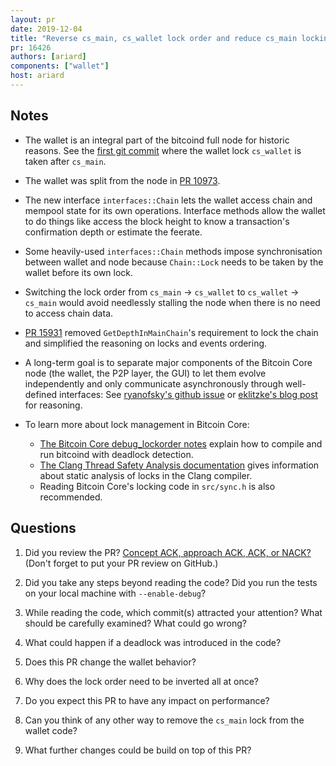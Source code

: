 ```yaml
---
layout: pr
date: 2019-12-04
title: "Reverse cs_main, cs_wallet lock order and reduce cs_main locking"
pr: 16426
authors: [ariard]
components: ["wallet"]
host: ariard
---
```


## Notes

* The wallet is an integral part of the bitcoind full node for historic
  reasons. See the [first git
  commit](https://github.com/bitcoin/bitcoin/commit/4405b78#diff-118fcbaaba162ba17933c7893247df3aR2547)
  where the wallet lock `cs_wallet` is taken after `cs_main`.

* The wallet was split from the node in [PR 10973](https://github.com/bitcoin/bitcoin/pull/10973).

* The new interface `interfaces::Chain` lets the wallet access chain and
  mempool state for its own operations. Interface methods allow the wallet to
  do things like access the block height to know a transaction's confirmation
  depth or estimate the feerate.

* Some heavily-used `interfaces::Chain` methods impose synchronisation between
  wallet and node because `Chain::Lock` needs to be taken by the wallet
  before its own lock.

* Switching the lock order from `cs_main` -> `cs_wallet` to `cs_wallet` ->
  `cs_main` would avoid needlessly stalling the node when there is no need to
  access chain data.

* [PR 15931](https://github.com/bitcoin/bitcoin/pull/15931) removed
  `GetDepthInMainChain`'s requirement to lock the chain and simplified the
  reasoning on locks and events ordering.

* A long-term goal is to separate major components of the Bitcoin Core node (the
  wallet, the P2P layer, the GUI) to let them evolve independently and only
  communicate asynchronously through well-defined interfaces: See
  [ryanofsky's github issue](https://github.com/bitcoin/bitcoin/pull/10102) or
  [eklitzke's blog post](https://eklitzke.org/multiprocess-bitcoin) for
  reasoning.

* To learn more about lock management in Bitcoin Core:
  * [The Bitcoin Core debug_lockorder notes](https://github.com/bitcoin/bitcoin/blob/master/doc/developer-notes.md#debug_lockorder)
    explain how to compile and run bitcoind with deadlock detection.
  * [The Clang Thread Safety Analysis documentation](https://clang.llvm.org/docs/ThreadSafetyAnalysis.html)
    gives information about static analysis of locks in the Clang compiler.
  * Reading Bitcoin Core's locking code in `src/sync.h` is also recommended.

## Questions

1. Did you review the PR? [Concept ACK, approach ACK, ACK, or
   NACK?](https://github.com/bitcoin/bitcoin/blob/master/CONTRIBUTING.md#peer-review)
   (Don't forget to put your PR review on GitHub.)

2. Did you take any steps beyond reading the code? Did you run the tests on
   your local machine with `--enable-debug`?

3. While reading the code, which commit(s) attracted your attention? What
   should be carefully examined? What could go wrong?

4. What could happen if a deadlock was introduced in the code?

5. Does this PR change the wallet behavior?

6. Why does the lock order need to be inverted all at once?

7. Do you expect this PR to have any impact on performance?

8. Can you think of any other way to remove the `cs_main` lock from the wallet
   code?

9. What further changes could be build on top of this PR?
